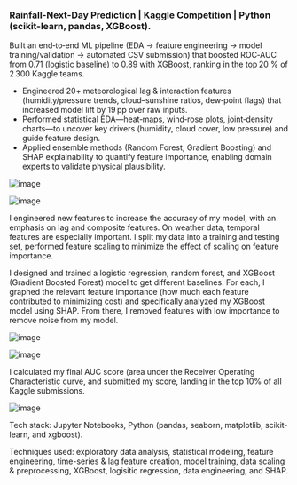 ### Rainfall-Next-Day Prediction | Kaggle Competition |  Python (scikit-learn, pandas, XGBoost).

Built an end‑to‑end ML pipeline (EDA → feature engineering → model training/validation → automated CSV submission) that boosted ROC‑AUC from 0.71 (logistic baseline) to 0.89 with XGBoost, ranking in the top 20 % of 2 300 Kaggle teams.
- Engineered 20+ meteorological lag & interaction features (humidity/pressure trends, cloud–sunshine ratios, dew‑point flags) that increased model lift by 19 pp over raw inputs.
- Performed statistical EDA—heat‑maps, wind‑rose plots, joint‑density charts—to uncover key drivers (humidity, cloud cover, low pressure) and guide feature design.
- Applied ensemble methods (Random Forest, Gradient Boosting) and SHAP explainability to quantify feature importance, enabling domain experts to validate physical plausibility.

![image](https://github.com/user-attachments/assets/8dc1b820-9038-4646-a17a-0961c6e89e01)

![image](https://github.com/user-attachments/assets/681ee61c-0fe0-46ed-a012-37689d51bc20)

I engineered new features to increase the accuracy of my model, with an emphasis on lag and composite features. On weather data, temporal features are especially important. I split my data into a training and testing set, performed feature scaling to minimize the effect of scaling on feature importance.  

I designed and trained a logistic regression, random forest, and XGBoost (Gradient Boosted Forest) model to get different baselines. For each, I graphed the relevant feature importance (how much each feature contributed to minimizing cost) and specifically analyzed my XGBoost model using SHAP. From there, I removed features with low importance to remove noise from my model.  

![image](https://github.com/user-attachments/assets/e407ae94-6edd-46f9-9de2-db5a9f6e25a0)

![image](https://github.com/user-attachments/assets/5f100e84-5d3f-4741-b842-164166b90f0e)

I calculated my final AUC score (area under the Receiver Operating Characteristic curve, and submitted my score, landing in the top 10% of all Kaggle submissions.

![image](https://github.com/user-attachments/assets/f59eac1b-fe84-48cb-b3fc-2d35004e655c)

Tech stack: Jupyter Notebooks, Python (pandas, seaborn, matplotlib, scikit-learn, and xgboost).  

Techniques used: exploratory data analysis, statistical modeling, feature engineering, time-series & lag feature creation, model training, data scaling & preprocessing, XGBoost, logisitic regression, data engineering, and SHAP.
